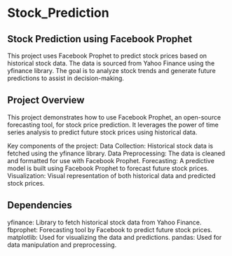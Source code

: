 # Stock_Prediction

## Stock Prediction using Facebook Prophet
This project uses Facebook Prophet to predict stock prices based on historical stock data. The data is sourced from Yahoo Finance using the yfinance library. The goal is to analyze stock trends and generate future predictions to assist in decision-making.

## Project Overview
This project demonstrates how to use Facebook Prophet, an open-source forecasting tool, for stock price prediction. It leverages the power of time series analysis to predict future stock prices using historical data.

Key components of the project:
Data Collection: Historical stock data is fetched using the yfinance library.
Data Preprocessing: The data is cleaned and formatted for use with Facebook Prophet.
Forecasting: A predictive model is built using Facebook Prophet to forecast future stock prices.
Visualization: Visual representation of both historical data and predicted stock prices.

## Dependencies
yfinance: Library to fetch historical stock data from Yahoo Finance.
fbprophet: Forecasting tool by Facebook to predict future stock prices.
matplotlib: Used for visualizing the data and predictions.
pandas: Used for data manipulation and preprocessing.
